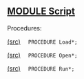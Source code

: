 
## [MODULE Script](https://github.com/io-core/Script/blob/main/Script.Mod)

Procedures:


[(src)](https://github.com/io-core/Script/blob/main/Script.Mod#L19) `  PROCEDURE Load*;`

[(src)](https://github.com/io-core/Script/blob/main/Script.Mod#L34) `  PROCEDURE Open*;`

[(src)](https://github.com/io-core/Script/blob/main/Script.Mod#L54) `  PROCEDURE Run*;`
